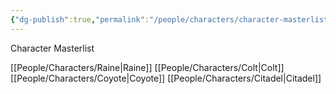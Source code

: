 ```yaml
---
{"dg-publish":true,"permalink":"/people/characters/character-masterlist/","tags":["characters","masterlist"],"dgHomeLink":true}
---
```


Character Masterlist

[[People/Characters/Raine\|Raine]]
[[People/Characters/Colt\|Colt]]
[[People/Characters/Coyote\|Coyote]]
[[People/Characters/Citadel\|Citadel]]
